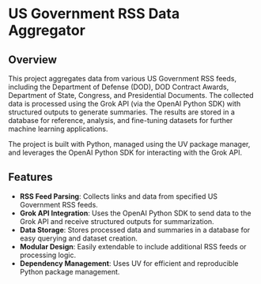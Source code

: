 # US Government RSS Data Aggregator

## Overview

This project aggregates data from various US Government RSS feeds, including the Department of Defense (DOD), DOD Contract Awards, Department of State, Congress, and Presidential Documents. The collected data is processed using the Grok API (via the OpenAI Python SDK) with structured outputs to generate summaries. The results are stored in a database for reference, analysis, and fine-tuning datasets for further machine learning applications.

The project is built with Python, managed using the UV package manager, and leverages the OpenAI Python SDK for interacting with the Grok API.

## Features

- **RSS Feed Parsing**: Collects links and data from specified US Government RSS feeds.
- **Grok API Integration**: Uses the OpenAI Python SDK to send data to the Grok API and receive structured outputs for summarization.
- **Data Storage**: Stores processed data and summaries in a database for easy querying and dataset creation.
- **Modular Design**: Easily extendable to include additional RSS feeds or processing logic.
- **Dependency Management**: Uses UV for efficient and reproducible Python package management.
